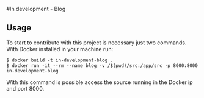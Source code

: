 #In development - Blog

Usage
-------------

To start to contribute with this project is necessary just two commands.
With Docker installed in your machine run:

```
$ docker build -t in-development-blog .
$ docker run -it --rm --name blog -v /$(pwd)/src:/app/src -p 8000:8000 in-development-blog
```

With this command is possible access the source running in the Docker ip and port 8000.